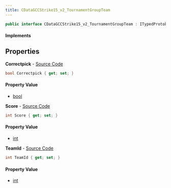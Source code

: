 ```yaml
---
title: CDataGCCStrike15_v2_TournamentGroupTeam
---
```


```csharp
public interface CDataGCCStrike15_v2_TournamentGroupTeam : ITypedProtobuf<CDataGCCStrike15_v2_TournamentGroupTeam>, INativeHandle
```

#### Implements

## Properties

**Correctpick** - [Source Code](https://github.com/swiftly-solution/swiftlys2/blob/master/managed/src/SwiftlyS2.Generated/Protobufs/Interfaces/CDataGCCStrike15_v2_TournamentGroupTeam.cs#L19)

```csharp
bool Correctpick { get; set; }
```

#### Property Value

- [bool](https://learn.microsoft.com/dotnet/api/system.boolean)

**Score** - [Source Code](https://github.com/swiftly-solution/swiftlys2/blob/master/managed/src/SwiftlyS2.Generated/Protobufs/Interfaces/CDataGCCStrike15_v2_TournamentGroupTeam.cs#L16)

```csharp
int Score { get; set; }
```

#### Property Value

- [int](https://learn.microsoft.com/dotnet/api/system.int32)

**TeamId** - [Source Code](https://github.com/swiftly-solution/swiftlys2/blob/master/managed/src/SwiftlyS2.Generated/Protobufs/Interfaces/CDataGCCStrike15_v2_TournamentGroupTeam.cs#L13)

```csharp
int TeamId { get; set; }
```

#### Property Value

- [int](https://learn.microsoft.com/dotnet/api/system.int32)

